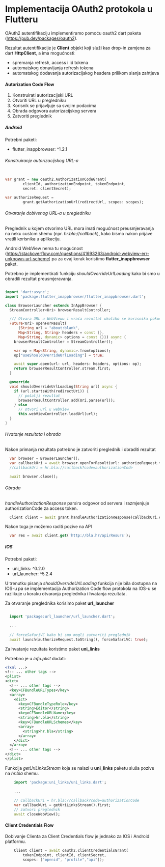 # Implementacija OAuth2 protokola u Flutteru

OAuth2 autentifikaciju implementiramo pomoću oauth2 dart paketa (https://pub.dev/packages/oauth2).

Rezultat autentifikacije je **Client** objekt koji služi kao drop-in zamjena za dart **HttpClient**, a ima mogućnosti:
- spremanja refresh, access i id tokena
- automatskog obnavljanja refresh tokena
- automatskog dodavanja autorizacijskog headera prilikom slanja zahtjeva


#### Autorization Code Flow

1. Konstruirati autorizacijski URL
2. Otvoriti URL u pregledniku
3. Korisnik se prijavljuje sa svojim podacima
4. Obrada odgovora autorizacijskog servera
5. Zatvoriti preglednik

##### Android
    
Potrebni paketi:
 - flutter_inappbrowser: ^1.2.1

###### Konstruiranje autorizacijskog URL-a

```dart

var grant = new oauth2.AuthorizationCodeGrant(
        clientId, authorizationEndpoint, tokenEndpoint,
        secret: clientSecret);

var authorizeRequest =
        grant.getAuthorizationUrl(redirectUrl, scopes: scopes);
```

###### Otvaranje dobivenog URL-a u pregledniku

Preglednik u kojem otvorimo URL mora imati mogućnost preusmjeravanja na neku custom shemu (npr. *hr.bla://callback*), kako bismo nakon prijave vratili korisnika u aplikaciju. 

Android WebView nema tu mogućnost (https://stackoverflow.com/questions/41693263/android-webview-err-unknown-url-scheme) pa za ovaj korak koristimo **flutter_inappbrowser** paket.

Potrebno je implementirati funkciju *shouldOverrideUrlLoading* kako bi smo u obradili rezultat preusmjeravanja.

```dart

import 'dart:async';
import 'package:flutter_inappbrowser/flutter_inappbrowser.dart';

class BrowserLauncher extends InAppBrowser {
  StreamController<Uri> browserResultController;

  /// Otvara URL u WebViewu i vraća rezultat ukoliko se korisnika pokuša preusmjeriti na redirectUri
  Future<Uri> openForResult(
      {String url = "about:blank",
      Map<String, String> headers = const {},
      Map<String, dynamic> options = const {}}) async {
    browserResultController = StreamController();

    var op = Map<String, dynamic>.from(options);
    op["useShouldOverrideUrlLoading"] = true;

    await super.open(url: url, headers: headers, options: op);
    return browserResultController.stream.first;
  }

  @override
  void shouldOverrideUrlLoading(String url) async {
    if (url.startsWith(redirectUri)) {
      // pošalji rezultat
      browserResultController.add(Uri.parse(url));
    } else
      // otvori url u webView
      this.webViewController.loadUrl(url);
  }
}
```

###### Hvatanje rezultata i obrada 

Nakon primanja rezultata potrebno je zatvoriti preglednik i obraditi rezultat

```dart
  var browser = BrowserLauncher();
  var callbackUri = await browser.openForResult(url: authorizeRequest.toString());
  //callbackUri = hr.bla://callback?code=authorizationCode 
  
  await browser.close();
```

###### Obrada

*handleAuthorizationResponse* parsira odgovor od servera i razmjenjuje authorizationCode za access token.

```dart
  Client client = await grant.handleAuthorizationResponse(callbackUri.queryParameters);
```

Nakon toga je možemo raditi pozive na API

```dart
  var res = await client.get('http://bla.hr/api/Resurs');
```


##### IOS

Potrebni paketi:
 - uni_links: ^0.2.0
 - url_launcher: ^5.2.4

U trenutku pisanja *shouldOverrideUrlLoading* funkcija nije bila dostupna na IOS-u pa se implementacija Authorization Code flow protokola na IOS-u se razlikuje u koraku otvaranja preglednika i hvatanja rezultata.

Za otvaranje preglednika korisimo paket **url_launcher**

```dart

  import 'package:url_launcher/url_launcher.dart';
  
  ...
  
  // forceSafariVC kako bi smo mogli zatvoriti preglednik
  await launch(authorizeRequest.toString(), forceSafariVC: true);

```

Za hvatanje rezultata koristimo paket **uni_links**

Potrebno je u *Info.plist* dodati: 

```xml
<?xml ...>
<!-- ... other tags -->
<plist>
<dict>
  <!-- ... other tags -->
  <key>CFBundleURLTypes</key>
  <array>
    <dict>
      <key>CFBundleTypeRole</key>
      <string>Editor</string>
      <key>CFBundleURLName</key>
      <string>hr.bla</string>
      <key>CFBundleURLSchemes</key>
      <array>
        <string>hr.bla</string>
      </array>
    </dict>
  </array>
  <!-- ... other tags -->
</dict>
</plist>
```

Funkcija *getUriLinksStream* koja se nalazi u **uni_links** paketu sluša pozive na *hr.bla* shemu.

```dart
    import 'package:uni_links/uni_links.dart';
    
    ...
    
    // callbackUri = hr.bla://callback?code=authorizationCode 
    var callbackUri = getUriLinksStream().first;
    // zatvori preglednik
    await closeWebView();
```

#### Client Credentials Flow


Dobivanje Clienta za Client Credentials flow je jednako za IOS i Android platformu.

```dart
    Client client = await oauth2.clientCredentialsGrant(
        tokenEndpoint, clientId, clientSecret,
        scopes: ["openid", "profile","api"]);
```



